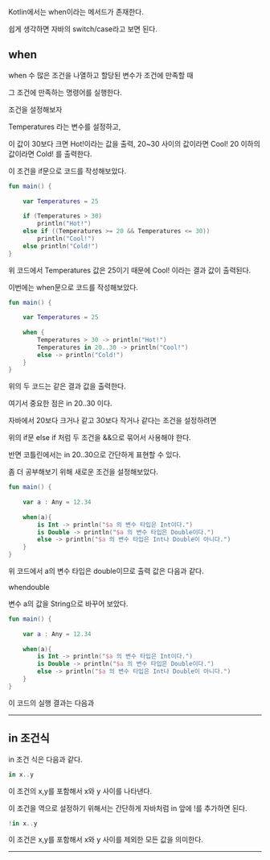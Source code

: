 Kotlin에서는 when이라는 메서드가 존재한다.

쉽게 생각하면 자바의 switch/case라고 보면 된다.

## when

when 수 많은 조건을 나열하고 할당된 변수가 조건에 만족할 때

그 조건에 만족하는 명령어를 실행한다.

조건을 설정해보자

Temperatures 라는 변수를 설정하고,

이 값이 30보다 크면 Hot!이라는 값을 출력,
20~30 사이의 값이라면 Cool!
20 이하의 값이라면 Cold! 를 출력한다.

이 조건을 if문으로 코드를 작성해보았다.

```kotlin
fun main() {  
  
    var Temperatures = 25  
  
    if (Temperatures > 30)  
        println("Hot!")  
    else if ((Temperatures >= 20 && Temperatures <= 30))  
        println("Cool!")  
    else println("Cold!")  
}
```

위 코드에서 Temperatures 값은 25이기 때문에 Cool! 이라는 결과 값이 출력된다.

이번에는 when문으로 코드를 작성해보았다.

```kotlin
fun main() {  
  
    var Temperatures = 25  
    
    when {  
        Temperatures > 30 -> println("Hot!")  
        Temperatures in 20..30 -> println("Cool!")  
        else -> println("Cold!")  
    }  
}
```

 위의 두 코드는 같은 결과 값을 출력한다.

여기서 중요한 점은 in 20..30 이다.

자바에서 20보다 크거나 같고 30보다 작거나 같다는 조건을 설정하려면

위의 if문 else if 처럼 두 조건을 &&으로 묶어서 사용해야 한다.

반면 코틀린에서는 in 20..30으로 간단하게 표현할 수 있다.

좀 더 공부해보기 위해 새로운 조건을 설정해보았다.

```kotlin
fun main() {  
  
    var a : Any = 12.34  
  
    when(a){  
        is Int -> println("$a 의 변수 타입은 Int이다.")  
        is Double -> println("$a 의 변수 타입은 Double이다.")  
        else -> println("$a 의 변수 타입은 Int나 Double이 아니다.")  
    }  
}
```

위 코드에서 a의 변수 타입은 double이므로 출력 값은 다음과 같다.

whendouble

변수 a의 값을 String으로 바꾸어 보았다.

```kotlin
fun main() {  
  
    var a : Any = 12.34  
  
    when(a){  
        is Int -> println("$a 의 변수 타입은 Int이다.")  
        is Double -> println("$a 의 변수 타입은 Double이다.")  
        else -> println("$a 의 변수 타입은 Int나 Double이 아니다.")  
    }  
}

```

이 코드의 실행 결과는 다음과

-------------
## in 조건식

in 조건 식은 다음과 같다.

```kotlin
in x..y
```

이 조건의 x,y를 포함해서 x와 y 사이를 나타낸다.

이 조건을 역으로 설정하기 위해서는 간단하게 자바처럼 in 앞에 !를 추가하면 된다.

```kotlin
!in x..y
```

이 조건은 x,y를 포함해서 x와 y 사이를 제외한 모든 값을 의미한다.

-------------